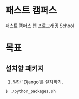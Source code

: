 # 패스트 캠퍼스

패스트 캠퍼스 웹 프로그래밍 School 

# 목표


## 설치할 패키지

1. 일단 'Django'를 설치하기.


```
$ ./python_packages.sh
```
